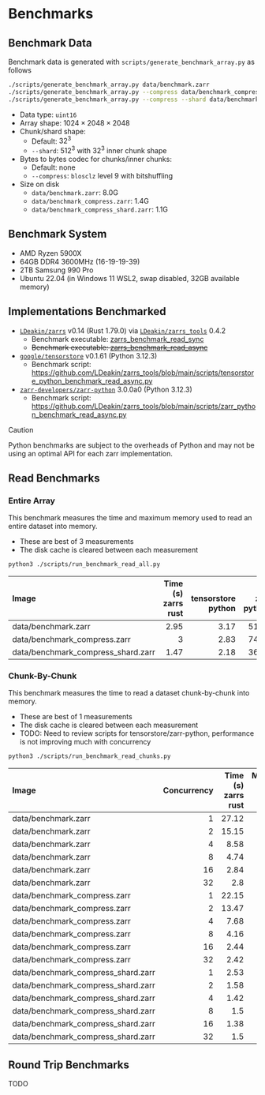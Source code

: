 
# Benchmarks

## Benchmark Data
Benchmark data is generated with `scripts/generate_benchmark_array.py` as follows
```bash
./scripts/generate_benchmark_array.py data/benchmark.zarr
./scripts/generate_benchmark_array.py --compress data/benchmark_compress.zarr
./scripts/generate_benchmark_array.py --compress --shard data/benchmark_compress_shard.zarr
```
- Data type: `uint16`
- Array shape: $1024\times2048\times2048$
- Chunk/shard shape:
  - Default: $32^3$
  - `--shard`: $512^3$ with $32^3$ inner chunk shape
- Bytes to bytes codec for chunks/inner chunks:
  - Default: none
  - `--compress`: `blosclz` level 9 with bitshuffling
- Size on disk
  - `data/benchmark.zarr`: 8.0G
  - `data/benchmark_compress.zarr`: 1.4G
  - `data/benchmark_compress_shard.zarr`: 1.1G

## Benchmark System
- AMD Ryzen 5900X
- 64GB DDR4 3600MHz (16-19-19-39)
- 2TB Samsung 990 Pro
- Ubuntu 22.04 (in Windows 11 WSL2, swap disabled, 32GB available memory)

## Implementations Benchmarked
- [`LDeakin/zarrs`](https://github.com/LDeakin/zarrs) v0.14 (Rust 1.79.0) via [`LDeakin/zarrs_tools`](https://github.com/LDeakin/zarrs_tools) 0.4.2
  - Benchmark executable: [zarrs_benchmark_read_sync](https://github.com/LDeakin/zarrs_tools/blob/main/src/bin/zarrs_benchmark_read_sync.rs)
  - ~~Benchmark executable: [zarrs_benchmark_read_async](https://github.com/LDeakin/zarrs_tools/blob/main/src/bin/zarrs_benchmark_read_async.rs)~~
- [`google/tensorstore`](https://github.com/google/tensorstore) v0.1.61 (Python 3.12.3)
  - Benchmark script: <https://github.com/LDeakin/zarrs_tools/blob/main/scripts/tensorstore_python_benchmark_read_async.py>
- [`zarr-developers/zarr-python`](https://github.com/zarr-developers/zarr-python) 3.0.0a0 (Python 3.12.3)
  - Benchmark script: <https://github.com/LDeakin/zarrs_tools/blob/main/scripts/zarr_python_benchmark_read_async.py>

> [!CAUTION]
> Python benchmarks are subject to the overheads of Python and may not be using an optimal API for each zarr implementation.

## Read Benchmarks

### Entire Array
This benchmark measures the time and maximum memory used to read an entire dataset into memory.
 - These are best of 3 measurements
 - The disk cache is cleared between each measurement

```bash
python3 ./scripts/run_benchmark_read_all.py
```

| Image                              |   Time (s)<br>zarrs<br>rust |   <br>tensorstore<br>python |   <br>zarr<br>python |   Memory (GB)<br>zarrs<br>rust |   <br>tensorstore<br>python |   <br>zarr<br>python |
|:-----------------------------------|----------------------------:|----------------------------:|---------------------:|-------------------------------:|----------------------------:|---------------------:|
| data/benchmark.zarr                |                        2.95 |                        3.17 |                51.53 |                           8.42 |                        8.59 |                15.28 |
| data/benchmark_compress.zarr       |                        3    |                        2.83 |                74.82 |                           8.44 |                        8.53 |                19.14 |
| data/benchmark_compress_shard.zarr |                        1.47 |                        2.18 |                36.37 |                           8.63 |                        8.94 |                27.42 |

### Chunk-By-Chunk
This benchmark measures the time to read a dataset chunk-by-chunk into memory.
 - These are best of 1 measurements
 - The disk cache is cleared between each measurement
 - TODO: Need to review scripts for tensorstore/zarr-python, performance is not improving much with concurrency

```bash
python3 ./scripts/run_benchmark_read_chunks.py
```

| Image                              |   Concurrency |   Time (s)<br>zarrs<br>rust |   Memory (GB)<br>zarrs<br>rust |
|:-----------------------------------|--------------:|----------------------------:|-------------------------------:|
| data/benchmark.zarr                |             1 |                       27.12 |                           0.03 |
| data/benchmark.zarr                |             2 |                       15.15 |                           0.03 |
| data/benchmark.zarr                |             4 |                        8.58 |                           0.02 |
| data/benchmark.zarr                |             8 |                        4.74 |                           0.03 |
| data/benchmark.zarr                |            16 |                        2.84 |                           0.02 |
| data/benchmark.zarr                |            32 |                        2.8  |                           0.02 |
| data/benchmark_compress.zarr       |             1 |                       22.15 |                           0.02 |
| data/benchmark_compress.zarr       |             2 |                       13.47 |                           0.03 |
| data/benchmark_compress.zarr       |             4 |                        7.68 |                           0.03 |
| data/benchmark_compress.zarr       |             8 |                        4.16 |                           0.03 |
| data/benchmark_compress.zarr       |            16 |                        2.44 |                           0.03 |
| data/benchmark_compress.zarr       |            32 |                        2.42 |                           0.04 |
| data/benchmark_compress_shard.zarr |             1 |                        2.53 |                           0.36 |
| data/benchmark_compress_shard.zarr |             2 |                        1.58 |                           0.7  |
| data/benchmark_compress_shard.zarr |             4 |                        1.42 |                           1.29 |
| data/benchmark_compress_shard.zarr |             8 |                        1.5  |                           2.21 |
| data/benchmark_compress_shard.zarr |            16 |                        1.38 |                           4.46 |
| data/benchmark_compress_shard.zarr |            32 |                        1.5  |                           6.69 |

## Round Trip Benchmarks
TODO
